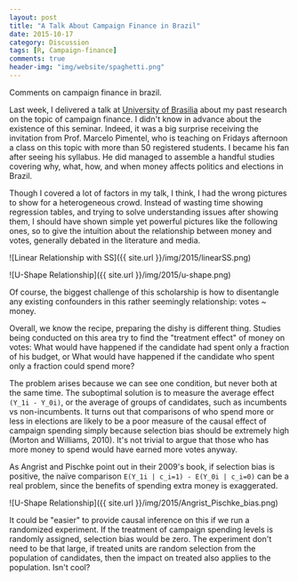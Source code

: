 ```yaml
---
layout: post
title: "A Talk About Campaign Finance in Brazil"
date: 2015-10-17
category: Discussion
tags: [R, Campaign-finance]
comments: true
header-img: "img/website/spaghetti.png"
---
```


Comments on campaign finance in brazil.

<!--more-->

Last week, I delivered a talk at [University of Brasilia](http://www.unb.br) about my past research on the topic of campaign finance. I didn't know in advance about the existence of this seminar. Indeed, it was a big surprise receiving the invitation from Prof. Marcelo Pimentel, who is teaching on Fridays afternoon a class on this topic with more than 50 registered students. I became his fan after seeing his syllabus. He did managed to assemble a handful studies covering why, what, how, and when money affects politics and elections in Brazil.

Though I covered a lot of factors in my talk, I think, I had the wrong pictures to show for a heterogeneous crowd. Instead of wasting time showing regression tables, and trying to solve understanding issues after showing them, I should have shown simple yet powerful pictures like the following ones, so to give the intuition about the relationship between money and votes, generally debated in the literature and media.

![Linear Relationship with SS]({{ site.url }}/img/2015/linearSS.png)

![U-Shape Relationship]({{ site.url }}/img/2015/u-shape.png)

Of course, the biggest challenge of this scholarship is how to disentangle any existing confounders in this rather seemingly relationship: votes ~ money.

Overall, we know the recipe, preparing the dishy is different  thing. Studies being conducted on this area try to find the "treatment effect" of money on votes: What would have happened if the candidate had spent only a fraction of his budget, or What would have happened if the candidate who spent only a fraction could spend more? 

The problem arises because we can see one condition, but never both at the same time. The suboptimal solution is to measure the average effect `(Y_1i - Y_0i)`, or the average of groups of candidates, such as incumbents vs non-incumbents. It turns out that comparisons of who spend more or less in elections are likely to be a poor measure of the causal effect of campaign spending simply because selection bias should be extremely high (Morton and Williams, 2010). It's not trivial to argue that those who has more money to spend would have earned more votes anyway. 

As Angrist and Pischke point out in their 2009's book, if selection bias is positive, the naïve comparison `E(Y_1i | c_i=1) - E(Y_0i | c_i=0)` can be a real problem, since the benefits of spending extra money is exaggerated. 

![U-Shape Relationship]({{ site.url }}/img/2015/Angrist_Pischke_bias.png)

It could be "easier" to provide causal inference on this if we run a randomized experiment. If the treatment of campaign spending levels is randomly assigned, selection bias would be zero. The experiment don't need to be that large, if treated units are random selection from the population of candidates, then the impact on treated also applies to the population. Isn't cool?

